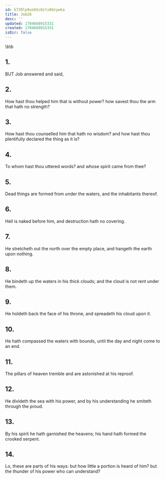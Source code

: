 ```yaml
---
id: k739lp9unb5c8zlv0dzywka
title: Job26
desc: ''
updated: 1704668915331
created: 1704668915331
isDir: false
---
```

\b\b
## 1.
BUT Job answered and said,
## 2.
How hast thou helped him that is without power?  how savest thou the arm that hath no strength?
## 3.
How hast thou counselled him that hath no wisdom?  and how hast thou plentifully declared the thing as it is?
## 4.
To whom hast thou uttered words?  and whose spirit came from thee?
## 5.
Dead things are formed from under the waters, and the inhabitants thereof.
## 6.
Hell is naked before him, and destruction hath no covering.
## 7.
He stretcheth out the north over the empty place, and hangeth the earth upon nothing.
## 8.
He bindeth up the waters in his thick clouds; and the cloud is not rent under them.
## 9.
He holdeth back the face of his throne, and spreadeth his cloud upon it.
## 10.
He hath compassed the waters with bounds, until the day and night come to an end.
## 11.
The pillars of heaven tremble and are astonished at his reproof.
## 12.
He divideth the sea with his power, and by his understanding he smiteth through the proud.
## 13.
By his spirit he hath garnished the heavens; his hand hath formed the crooked serpent.
## 14.
Lo, these are parts of his ways: but how little a portion is heard of him?  but the thunder of his power who can understand?
